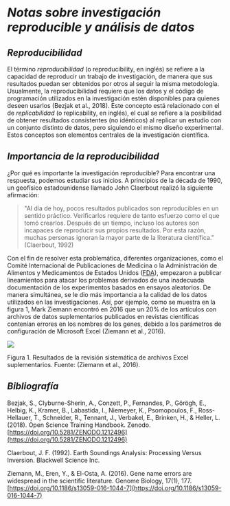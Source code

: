 # *Notas sobre investigación reproducible y análisis de datos*

## *Reproducibilidad*

El término *reproducibilidad* (o reproducibility, en inglés) se refiere a la capacidad de reproducir un trabajo de investigación, de manera que sus resultados puedan ser obtenidos por otros al seguir la misma metodología. Usualmente, la reproducibilidad requiere que los datos y el código de programación utilizados en la investigación estén disponibles para quienes deseen usarlos (Bezjak et al., 2018). Este concepto está relacionado con el de *replicabilidad* (o replicability, en inglés), el cual se refiere a la posibilidad de obtener resultados consistentes (no idénticos) al replicar un estudio con un conjunto distinto de datos, pero siguiendo el mismo diseño experimental. Estos conceptos son elementos centrales de la investigación científica.

## *Importancia de la reproducibilidad*

¿Por qué es importante la investigación reproducible? Para encontrar una respuesta, podemos estudiar sus inicios. A principios de la década de 1990, un geofísico estadounidense llamado John Claerbout realizó la siguiente afirmación:

>"Al día de hoy, pocos resultados publicados son reproducibles en un sentido práctico. Verificarlos requiere de tanto esfuerzo como el que tomó crearlos. Después de un tiempo, incluso los autores son incapaces de reproducir sus propios resultados. Por esta razón, muchas personas ignoran la mayor parte de la literatura científica." (Claerbout, 1992)

Con el fin de resolver esta problemática, diferentes organizaciones, como el Comité Internacional de Publicaciones de Medicina o la Administración de Alimentos y Medicamentos de Estados Unidos ([FDA](https://www.fda.gov/about-fda/fda-en-espanol)), empezaron a publicar lineamientos para atacar los problemas derivados de una inadecuada documentación de los experimentos basados en ensayos aleatorios. De manera simultánea, se le dio más importancia a la calidad de los datos utilizados en las investigaciones. Así, por ejemplo, como se muestra en la figura 1, Mark Ziemann encontró en 2016 que un 20% de los artículos con archivos de datos suplementarios publicados en revistas científicas contenían errores en los nombres de los genes, debido a los parámetros de configuración de Microsoft Excel (Ziemann et al., 2016).

![](https://media.springernature.com/full/springer-static/image/art%3A10.1186%2Fs13059-016-1044-7/MediaObjects/13059_2016_1044_Fig1_HTML.gif?as=webp)  

Figura 1. Resultados de la revisión sistemática de archivos Excel suplementarios. Fuente: (Ziemann et al., 2016).

## *Bibliografía*

Bezjak, S., Clyburne-Sherin, A., Conzett, P., Fernandes, P., Görögh, E., Helbig, K., Kramer, B., Labastida, I., Niemeyer, K., Psomopoulos, F., Ross-Hellauer, T., Schneider, R., Tennant, J., Verbakel, E., Brinken, H., & Heller, L. (2018). Open Science Training Handbook. Zenodo. [https://doi.org/10.5281/ZENODO.1212496](https://doi.org/10.5281/ZENODO.1212496)

Claerbout, J. F. (1992). Earth Soundings Analysis: Processing Versus Inversion. Blackwell Science Inc.

Ziemann, M., Eren, Y., & El-Osta, A. (2016). Gene name errors are widespread in the scientific literature. Genome Biology, 17(1), 177. [https://doi.org/10.1186/s13059-016-1044-7](https://doi.org/10.1186/s13059-016-1044-7)
